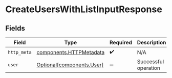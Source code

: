 # CreateUsersWithListInputResponse


## Fields

| Field                                                              | Type                                                               | Required                                                           | Description                                                        |
| ------------------------------------------------------------------ | ------------------------------------------------------------------ | ------------------------------------------------------------------ | ------------------------------------------------------------------ |
| `http_meta`                                                        | [components.HTTPMetadata](../../models/components/httpmetadata.md) | :heavy_check_mark:                                                 | N/A                                                                |
| `user`                                                             | [Optional[components.User]](../../models/components/user.md)       | :heavy_minus_sign:                                                 | Successful operation                                               |